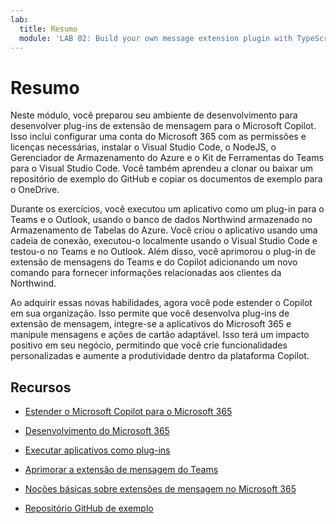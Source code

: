 ```yaml
---
lab:
  title: Resumo
  module: 'LAB 02: Build your own message extension plugin with TypeScript (TS) for Microsoft Copilot'
---
```


# Resumo

Neste módulo, você preparou seu ambiente de desenvolvimento para desenvolver plug-ins de extensão de mensagem para o Microsoft Copilot. Isso inclui configurar uma conta do Microsoft 365 com as permissões e licenças necessárias, instalar o Visual Studio Code, o NodeJS, o Gerenciador de Armazenamento do Azure e o Kit de Ferramentas do Teams para o Visual Studio Code. Você também aprendeu a clonar ou baixar um repositório de exemplo do GitHub e copiar os documentos de exemplo para o OneDrive.

Durante os exercícios, você executou um aplicativo como um plug-in para o Teams e o Outlook, usando o banco de dados Northwind armazenado no Armazenamento de Tabelas do Azure. Você criou o aplicativo usando uma cadeia de conexão, executou-o localmente usando o Visual Studio Code e testou-o no Teams e no Outlook. Além disso, você aprimorou o plug-in de extensão de mensagens do Teams e do Copilot adicionando um novo comando para fornecer informações relacionadas aos clientes da Northwind.

Ao adquirir essas novas habilidades, agora você pode estender o Copilot em sua organização. Isso permite que você desenvolva plug-ins de extensão de mensagem, integre-se a aplicativos do Microsoft 365 e manipule mensagens e ações de cartão adaptável. Isso terá um impacto positivo em seu negócio, permitindo que você crie funcionalidades personalizadas e aumente a produtividade dentro da plataforma Copilot.

## Recursos

- [Estender o Microsoft Copilot para o Microsoft 365](https://learn.microsoft.com/microsoft-365-copilot/extensibility/)

- [Desenvolvimento do Microsoft 365](https://learn.microsoft.com/learn/modules/m365-setup-dev-environment/)

- [Executar aplicativos como plug-ins](https://learn.microsoft.com/azure/bot-service/bot-builder-howto-deploy-azure)

- [Aprimorar a extensão de mensagem do Teams](https://learn.microsoft.com/microsoftteams/platform/messaging-extensions/what-are-messaging-extensions)

- [Noções básicas sobre extensões de mensagem no Microsoft 365](https://learn.microsoft.com/microsoftteams/platform/messaging-extensions/how-do-they-work)

- [Repositório GitHub de exemplo](https://github.com/OfficeDev/Copilot-for-M365-Plugins-Samples/tree/main/samples/msgext-northwind-inventory-ts)